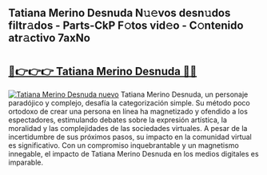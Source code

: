 ## Tatiana Merino Desnuda N𝚞𝚎vos desn𝚞dos filtr𝚊dos - Parts-CkP F𝚘tos vid𝚎o - C𝚘ntenido atr𝚊ctivo 7axNo

# <h2><a href="http://mb8itq.tromn.icu/?c=Tatiana+Merino+Desnuda">🔗👉👉👉 Tatiana Merino Desnuda 🔗🔗</a></h2>

[![Tatiana Merino Desnuda nuevo](https://i.imgur.com/pEAQMta.gif)](http://mb8itq.tromn.icu/?c=Tatiana+Merino+Desnuda)
Tatiana Merino Desnuda, un personaje paradójico y complejo, desafía la categorización simple. Su método poco ortodoxo de crear una persona en línea ha magnetizado y ofendido a los espectadores, estimulando debates sobre la expresión artística, la moralidad y las complejidades de las sociedades virtuales. A pesar de la incertidumbre de sus próximos pasos, su impacto en la comunidad virtual es significativo. Con un compromiso inquebrantable y un magnetismo innegable, el impacto de Tatiana Merino Desnuda en los medios digitales es imparable.
